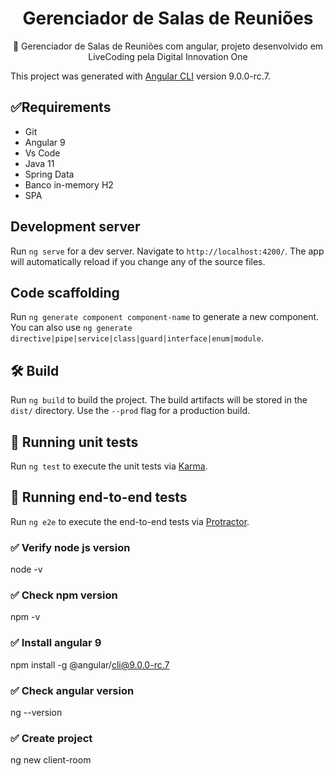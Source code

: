 <h1 align="center">
    Gerenciador de Salas de Reuniões
</h1>
<p align="center">🚀 Gerenciador de Salas de Reuniões com angular, projeto desenvolvido em LiveCoding pela Digital Innovation One</p>

This project was generated with [Angular CLI](https://github.com/angular/angular-cli) version 9.0.0-rc.7.

## ✅Requirements

* Git
* Angular 9
* Vs Code
* Java 11
* Spring Data
* Banco in-memory H2
* SPA

## Development server

Run `ng serve` for a dev server. Navigate to `http://localhost:4200/`. The app will automatically reload if you change any of the source files.

## Code scaffolding

Run `ng generate component component-name` to generate a new component. You can also use `ng generate directive|pipe|service|class|guard|interface|enum|module`.

## 🛠️ Build

Run `ng build` to build the project. The build artifacts will be stored in the `dist/` directory. Use the `--prod` flag for a production build.

## 🏃 Running unit tests

Run `ng test` to execute the unit tests via [Karma](https://karma-runner.github.io).

## 🏃 Running end-to-end tests

Run `ng e2e` to execute the end-to-end tests via [Protractor](http://www.protractortest.org/).

### ✅ Verify node js version
node -v

### ✅ Check npm version
npm -v

### ✅ Install angular 9
npm install -g @angular/cli@9.0.0-rc.7

### ✅ Check angular version
ng --version

### ✅ Create project 
ng new client-room
